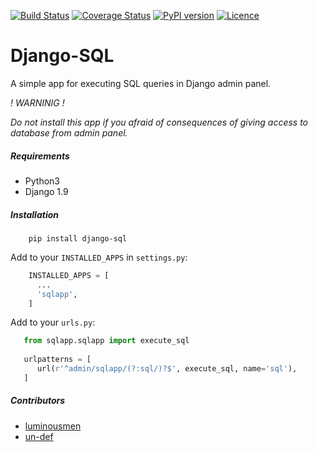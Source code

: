 [![Build Status](https://travis-ci.org/luminousmen/django-sql.svg?branch=master)](https://travis-ci.org/luminousmen/django-sql)
[![Coverage Status](https://coveralls.io/repos/github/luminousmen/django-sql/badge.svg?branch=master)](https://coveralls.io/github/luminousmen/django-sql?branch=master)
[![PyPI version](https://badge.fury.io/py/django-sql.svg)](https://badge.fury.io/py/django-sql)
[![Licence](https://img.shields.io/github/license/mashape/apistatus.svg)](https://github.com/luminousmen/django-sql/blob/master/LICENCE)


Django-SQL
====
A simple app for executing SQL queries in Django admin panel.

*! WARNINIG !*

   _Do not install this app if you afraid of consequences of giving access to database from admin panel._


##### Requirements

* Python3
* Django 1.9


##### Installation

```
    pip install django-sql
```

Add to your `INSTALLED_APPS` in `settings.py`:


```python
    INSTALLED_APPS = [
      ...
      'sqlapp',
    ]
```

Add to your `urls.py`:


```python
   from sqlapp.sqlapp import execute_sql
   
   urlpatterns = [
      url(r'^admin/sqlapp/(?:sql/)?$', execute_sql, name='sql'),
   ]
```

##### Contributors

* [luminousmen](https://github.com/luminousmen)
* [un-def](https://github.com/un-def)

